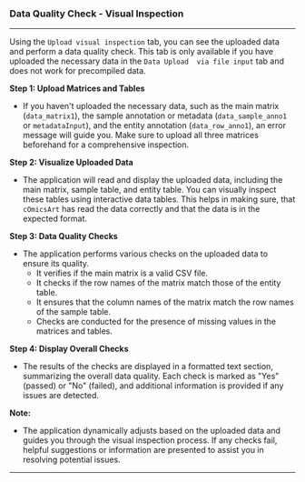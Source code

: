 ### Data Quality Check - Visual Inspection

***

Using the `Upload visual inspection` tab, you can see the uploaded data and perform a 
data quality check.
This tab is only available if you have uploaded the necessary data in the `Data Upload 
via file input` tab and does not work for precompiled data.

**Step 1: Upload Matrices and Tables**

- If you haven't uploaded the necessary data, such as the main matrix (`data_matrix1`),
  the sample annotation or metadata (`data_sample_anno1` or `metadataInput`), and the 
  entity annotation (`data_row_anno1`), an error message will guide you. Make sure to 
  upload all three matrices beforehand for a comprehensive inspection.

**Step 2: Visualize Uploaded Data**

- The application will read and display the uploaded data, including the main matrix, 
  sample table, and entity table. You can visually inspect these tables using 
  interactive data tables. This helps in making sure, that `cOmicsArt` has read the 
  data correctly and that the data is in the expected format.

**Step 3: Data Quality Checks**

- The application performs various checks on the uploaded data to ensure its quality.
  - It verifies if the main matrix is a valid CSV file.
  - It checks if the row names of the matrix match those of the entity table.
  - It ensures that the column names of the matrix match the row names of the sample table.
  - Checks are conducted for the presence of missing values in the matrices and tables.

**Step 4: Display Overall Checks**

- The results of the checks are displayed in a formatted text section, summarizing the overall data quality. Each check is marked as "Yes" (passed) or "No" (failed), and additional information is provided if any issues are detected.

**Note:**
- The application dynamically adjusts based on the uploaded data and guides you through the visual inspection process. If any checks fail, helpful suggestions or information are presented to assist you in resolving potential issues.

---

